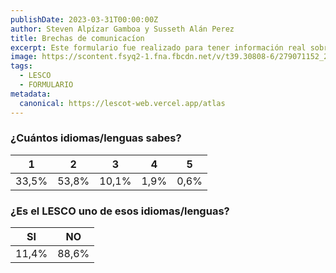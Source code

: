 ```yaml
---
publishDate: 2023-03-31T00:00:00Z
author: Steven Alpízar Gamboa y Susseth Alán Perez
title: Brechas de comunicacíon
excerpt: Este formulario fue realizado para tener información real sobre la cantidad de personas que hablan LESCO, y tambien añadir los posibles factores por los cuales las personas no hablan LESCO.
image: https://scontent.fsyq2-1.fna.fbcdn.net/v/t39.30808-6/279071152_2142894659213984_499499716181786735_n.jpg?_nc_cat=106&ccb=1-7&_nc_sid=5f2048&_nc_ohc=WNcDRTAwgUQAX_JzCtj&_nc_ht=scontent.fsyq2-1.fna&oh=00_AfAnMLFZBEE0Y6ei7lxR6KvCLHgvjA6LGUzaySh5h4mLzA&oe=660B7C8B
tags:
  - LESCO
  - FORMULARIO
metadata:
  canonical: https://lescot-web.vercel.app/atlas
---
```


### ¿Cuántos idiomas/lenguas sabes?
| 1  | 2  | 3  | 4  | 5  |
| ------------ | ------------ | ------------ | ------------ | ------------ |
| 33,5%  |  53,8% | 10,1%  | 1,9%  | 0,6%  |

### ¿Es el LESCO uno de esos idiomas/lenguas?
| SI  | NO  |
| ------------ | ------------ |
| 11,4%  | 88,6%  |
